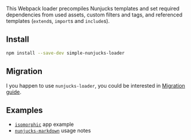 This Webpack loader precompiles Nunjucks templates and set required dependencies
from used assets, custom filters and tags, and referenced templates (`extend`s,
`import`s and `include`s).

## Install

```bash
npm install --save-dev simple-nunjucks-loader
```

## Migration

I you happen to use `nunjucks-loader`, you could be interested in
[Migration guide](migrate/nunjucks-loader.md).

## Examples

* [`isomorphic`](examples/isomorphic/README.md) app example
* [`nunjucks-markdown`](examples/markdown/README.md) usage notes
